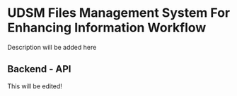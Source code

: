 # UDSM Files Management System For Enhancing Information Workflow
Description will be added here

## Backend - API
This will be edited!